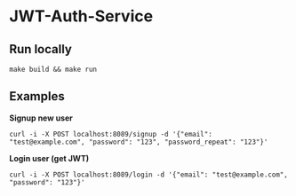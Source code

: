 # JWT-Auth-Service

## Run locally
```
make build && make run
```

## Examples
**Signup new user** 
```
curl -i -X POST localhost:8089/signup -d '{"email": "test@example.com", "password": "123", "password_repeat": "123"}'
```
**Login user (get JWT)**  
```
curl -i -X POST localhost:8089/login -d '{"email": "test@example.com", "password": "123"}'
```

